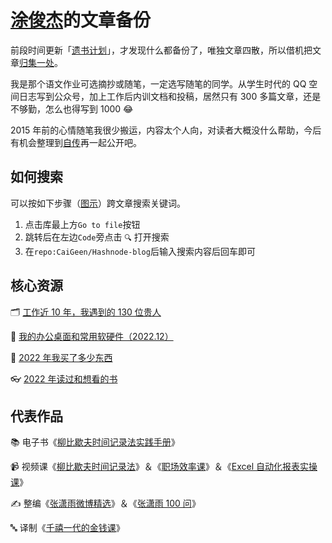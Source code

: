 # [涂俊杰](https://nextjs-notion-starter-kit-peach-seven.vercel.app/)的文章备份
前段时间更新「[遗书计划](https://blog.tujunjie.com/20230521150531)」，才发现什么都备份了，唯独文章四散，所以借机把文章[归集一处](https://github.com/CaiGeen/Hashnode-blog/blob/main/Archive%20of%20%E6%B6%82%E4%BF%8A%E6%9D%B0JunJie.csv)。

我是那个语文作业可选摘抄或随笔，一定选写随笔的同学。从学生时代的 QQ 空间日志写到公众号，加上工作后内训文档和投稿，居然只有 300 多篇文章，还是不够勤，怎么也得写到 1000 😂

2015 年前的心情随笔我很少搬运，内容太个人向，对读者大概没什么帮助，今后有机会整理到[自传](https://blog.tujunjie.com/20230521104818)再一起公开吧。

## 如何搜索
可以按如下步骤（[图示](https://cdn.hashnode.com/res/hashnode/image/upload/v1685373924344/cd2e5f47-7f12-4954-8867-dca1162a713f.png)）跨文章搜索关键词。

1. 点击库最上方`Go to file`按钮
2. 跳转后在左边`Code`旁点击 `🔍` 打开搜索
3. 在`repo:CaiGeen/Hashnode-blog`后输入搜索内容后回车即可

## 核心资源

🗂️ [工作近 10 年，我遇到的 130 位贵人](https://mp.weixin.qq.com/s/K0-8kgInIZGcLiec3bK65g)

🔌 [我的办公桌面和常用软硬件（2022.12）](https://blog.tujunjie.com/20230525172333)

🛒 [2022 年我买了多少东西](https://blog.tujunjie.com/20230525172426)

👓 [2022 年读过和想看的书](https://blog.tujunjie.com/20230525172754)

## 代表作品
📚 电子书《[柳比歇夫时间记录法实践手册](https://shijian.tujunjie.com/)》

📹 视频课《[柳比歇夫时间记录法](https://study.163.com/course/courseMain.htm?share=2&shareId=400000000640077&courseId=1209678842&_trace_c_p_k2_=f4e72b3d759c4c2badd77ce94f0bd081)》＆《[职场效率课](https://study.163.com/course/courseMain.htm?courseId=1209732851&share=2&shareId=400000000640077)》＆《[Excel 自动化报表实操课](https://www.aikewang.com/course/14)》

✍️ 整编《[张潇雨微博精选](https://rili.zxy.wiki/)》＆《[张潇雨 100 问](https://pan.baidu.com/s/1HboXmZ7N0rFr66Y45HrODw?pwd=a5ej)》

🔤 译制《[千禧一代的金钱课](https://www.bilibili.com/video/BV1mK4y1b761/)》
